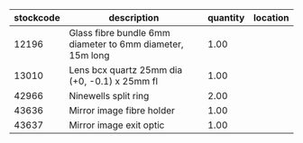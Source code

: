 |stockcode|description|quantity|location|
|---------|-----------|--------|--------|
|12196|Glass fibre bundle 6mm diameter to 6mm diameter, 15m long|1.00||
|13010|Lens bcx quartz 25mm dia (+0, -0.1) x 25mm fl|1.00||
|42966|Ninewells split ring|2.00||
|43636|Mirror image fibre holder|1.00||
|43637|Mirror image exit optic|1.00||
